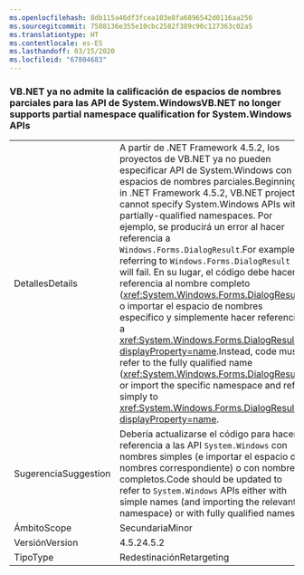 ```yaml
---
ms.openlocfilehash: 8db115a46df3fcea103e8fa6896542d0116aa256
ms.sourcegitcommit: 7588136e355e10cbc2582f389c90c127363c02a5
ms.translationtype: HT
ms.contentlocale: es-ES
ms.lasthandoff: 03/15/2020
ms.locfileid: "67804683"
---
```

### <a name="vbnet-no-longer-supports-partial-namespace-qualification-for-systemwindows-apis"></a><span data-ttu-id="a7e20-101">VB.NET ya no admite la calificación de espacios de nombres parciales para las API de System.Windows</span><span class="sxs-lookup"><span data-stu-id="a7e20-101">VB.NET no longer supports partial namespace qualification for System.Windows APIs</span></span>

|   |   |
|---|---|
|<span data-ttu-id="a7e20-102">Detalles</span><span class="sxs-lookup"><span data-stu-id="a7e20-102">Details</span></span>|<span data-ttu-id="a7e20-103">A partir de .NET Framework 4.5.2, los proyectos de VB.NET ya no pueden especificar API de System.Windows con espacios de nombres parciales.</span><span class="sxs-lookup"><span data-stu-id="a7e20-103">Beginning in .NET Framework 4.5.2, VB.NET projects cannot specify System.Windows APIs with partially-qualified namespaces.</span></span> <span data-ttu-id="a7e20-104">Por ejemplo, se producirá un error al hacer referencia a <code>Windows.Forms.DialogResult</code>.</span><span class="sxs-lookup"><span data-stu-id="a7e20-104">For example, referring to <code>Windows.Forms.DialogResult</code> will fail.</span></span> <span data-ttu-id="a7e20-105">En su lugar, el código debe hacer referencia al nombre completo (<xref:System.Windows.Forms.DialogResult>) o importar el espacio de nombres específico y simplemente hacer referencia a <xref:System.Windows.Forms.DialogResult?displayProperty=name>.</span><span class="sxs-lookup"><span data-stu-id="a7e20-105">Instead, code must refer to the fully qualified name (<xref:System.Windows.Forms.DialogResult>) or import the specific namespace and refer simply to <xref:System.Windows.Forms.DialogResult?displayProperty=name>.</span></span>|
|<span data-ttu-id="a7e20-106">Sugerencia</span><span class="sxs-lookup"><span data-stu-id="a7e20-106">Suggestion</span></span>|<span data-ttu-id="a7e20-107">Debería actualizarse el código para hacer referencia a las API <code>System.Windows</code> con nombres simples (e importar el espacio de nombres correspondiente) o con nombres completos.</span><span class="sxs-lookup"><span data-stu-id="a7e20-107">Code should be updated to refer to <code>System.Windows</code> APIs either with simple names (and importing the relevant namespace) or with fully qualified names.</span></span>|
|<span data-ttu-id="a7e20-108">Ámbito</span><span class="sxs-lookup"><span data-stu-id="a7e20-108">Scope</span></span>|<span data-ttu-id="a7e20-109">Secundaria</span><span class="sxs-lookup"><span data-stu-id="a7e20-109">Minor</span></span>|
|<span data-ttu-id="a7e20-110">Versión</span><span class="sxs-lookup"><span data-stu-id="a7e20-110">Version</span></span>|<span data-ttu-id="a7e20-111">4.5.2</span><span class="sxs-lookup"><span data-stu-id="a7e20-111">4.5.2</span></span>|
|<span data-ttu-id="a7e20-112">Tipo</span><span class="sxs-lookup"><span data-stu-id="a7e20-112">Type</span></span>|<span data-ttu-id="a7e20-113">Redestinación</span><span class="sxs-lookup"><span data-stu-id="a7e20-113">Retargeting</span></span>|
